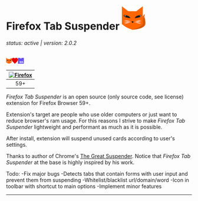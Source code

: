 # Firefox Tab Suspender  ![Firefox Tab Suspender logo](./assets/fox-64px.png "Firefox Tab Suspender Logo") 
###### status: active | version: 2.0.2
![fox-heart-webassembly](./assets/fox-heart-webassembly.png "fox-heart-webassembly")  


[![Firefox](https://raw.github.com/alrra/browser-logos/master/src/firefox/firefox_48x48.png)](https://www.mozilla.org/pl/firefox/new/) | 
:---: | 
59+ | 


_Firefox Tab Suspender_ is an open source (only source code, see license) extension for Firefox Browser 59+.


Extension's target are people who use older computers or just want to reduce browser's ram usage. For this reasons I strive to make _Firefox Tab Suspender_ lightweight and performant as much as it is possible.

After install, extension will suspend unused cards according to user's settings.

Thanks to author of Chrome's 
[The Great Suspender](https://github.com/deanoemcke/thegreatsuspender). Notice that _Firefox Tab Suspender_ at the base is highly inspired by his work.

Todo:
-Fix major bugs
-Detects tabs that contain forms with user input and prevent them from suspending
-Whitelist/blacklist url/domain/word
-Icon in toolbar with shortcut to main options
-Implement minor features

-----